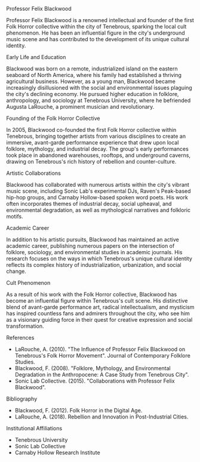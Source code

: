 Professor Felix Blackwood

Professor Felix Blackwood is a renowned intellectual and founder of the first Folk Horror collective within the city of Tenebrous, sparking the local cult phenomenon. He has been an influential figure in the city's underground music scene and has contributed to the development of its unique cultural identity.

Early Life and Education

Blackwood was born on a remote, industrialized island on the eastern seaboard of North America, where his family had established a thriving agricultural business. However, as a young man, Blackwood became increasingly disillusioned with the social and environmental issues plaguing the city's declining economy. He pursued higher education in folklore, anthropology, and sociology at Tenebrous University, where he befriended Augusta LaRouche, a prominent musician and revolutionary.

Founding of the Folk Horror Collective

In 2005, Blackwood co-founded the first Folk Horror collective within Tenebrous, bringing together artists from various disciplines to create an immersive, avant-garde performance experience that drew upon local folklore, mythology, and industrial decay. The group's early performances took place in abandoned warehouses, rooftops, and underground caverns, drawing on Tenebrous's rich history of rebellion and counter-culture.

Artistic Collaborations

Blackwood has collaborated with numerous artists within the city's vibrant music scene, including Sonic Lab's experimental DJs, Raven's Peak-based hip-hop groups, and Carnaby Hollow-based spoken word poets. His work often incorporates themes of industrial decay, social upheaval, and environmental degradation, as well as mythological narratives and folkloric motifs.

Academic Career

In addition to his artistic pursuits, Blackwood has maintained an active academic career, publishing numerous papers on the intersection of folklore, sociology, and environmental studies in academic journals. His research focuses on the ways in which Tenebrous's unique cultural identity reflects its complex history of industrialization, urbanization, and social change.

Cult Phenomenon

As a result of his work with the Folk Horror collective, Blackwood has become an influential figure within Tenebrous's cult scene. His distinctive blend of avant-garde performance art, radical intellectualism, and mysticism has inspired countless fans and admirers throughout the city, who see him as a visionary guiding force in their quest for creative expression and social transformation.

References

* LaRouche, A. (2010). "The Influence of Professor Felix Blackwood on Tenebrous's Folk Horror Movement". Journal of Contemporary Folklore Studies.
* Blackwood, F. (2008). "Folklore, Mythology, and Environmental Degradation in the Anthropocene: A Case Study from Tenebrous City".
* Sonic Lab Collective. (2015). "Collaborations with Professor Felix Blackwood".

Bibliography

* Blackwood, F. (2012). Folk Horror in the Digital Age.
* LaRouche, A. (2018). Rebellion and Innovation in Post-Industrial Cities.

Institutional Affiliations

* Tenebrous University
* Sonic Lab Collective
* Carnaby Hollow Research Institute